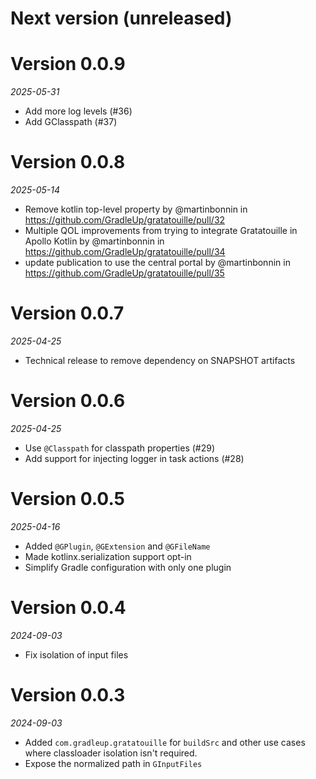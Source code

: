 # Next version (unreleased)

# Version 0.0.9
_2025-05-31_

* Add more log levels (#36)
* Add GClasspath (#37)

# Version 0.0.8
_2025-05-14_

* Remove kotlin top-level property by @martinbonnin in https://github.com/GradleUp/gratatouille/pull/32
* Multiple QOL improvements from trying to integrate Gratatouille in Apollo Kotlin by @martinbonnin in https://github.com/GradleUp/gratatouille/pull/34
* update publication to use the central portal by @martinbonnin in https://github.com/GradleUp/gratatouille/pull/35

# Version 0.0.7
_2025-04-25_

* Technical release to remove dependency on SNAPSHOT artifacts

# Version 0.0.6
_2025-04-25_

* Use `@Classpath` for classpath properties (#29)
* Add support for injecting logger in task actions (#28)

# Version 0.0.5
_2025-04-16_

* Added `@GPlugin`, `@GExtension` and `@GFileName`
* Made kotlinx.serialization support opt-in
* Simplify Gradle configuration with only one plugin

# Version 0.0.4
_2024-09-03_

* Fix isolation of input files

# Version 0.0.3
_2024-09-03_

* Added `com.gradleup.gratatouille` for `buildSrc` and other use cases where classloader isolation isn't required.
* Expose the normalized path in `GInputFiles`
